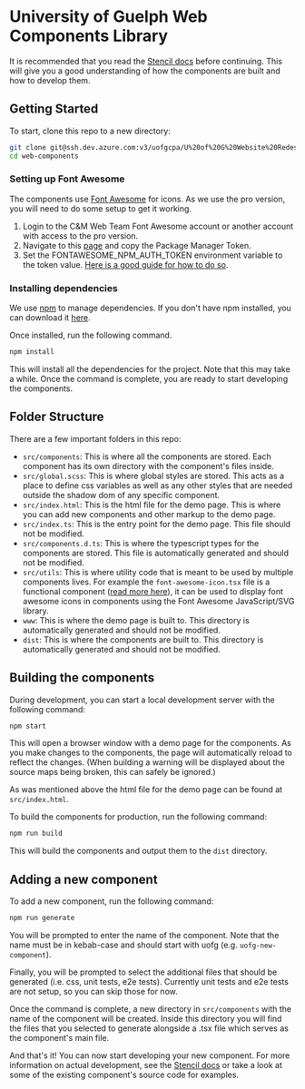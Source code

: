 # University of Guelph Web Components Library

It is recommended that you read the [Stencil docs](https://stenciljs.com/docs/overview) before continuing. This will
give you a good understanding of how the components are built and how to develop them.

## Getting Started

To start, clone this repo to a new directory:

```bash
git clone git@ssh.dev.azure.com:v3/uofgcpa/U%20of%20G%20Website%20Redesign/web-components
cd web-components
```

### Setting up Font Awesome

The components use [Font Awesome](https://fontawesome.com/) for icons. As we use the pro version, you will need to do some setup to get it working.

1. Login to the C&M Web Team Font Awesome account or another account with access to the pro version.
2. Navigate to this [page](https://fontawesome.com/account) and copy the Package Manager Token.
3. Set the FONTAWESOME_NPM_AUTH_TOKEN environment variable to the token value. [Here is a good guide for how to do so](https://www.twilio.com/blog/how-to-set-environment-variables-html).

### Installing dependencies

We use [npm](https://www.npmjs.com/) to manage dependencies. If you don't have npm installed, you can download it [here](https://www.npmjs.com/get-npm).

Once installed, run the following command.

```bash
npm install
```

This will install all the dependencies for the project. Note that this may take a while. Once the command is complete, you are ready to start developing the components.

## Folder Structure

There are a few important folders in this repo:

- `src/components`: This is where all the components are stored. Each component has its own directory with the
  component's files inside.
- `src/global.scss`: This is where global styles are stored. This acts as a place to define css variables as well as any
  other styles that are needed outside the shadow dom of any specific component.
- `src/index.html`: This is the html file for the demo page. This is where you can add new components and other markup
  to the demo page.
- `src/index.ts`: This is the entry point for the demo page. This file should not be modified.
- `src/components.d.ts`: This is where the typescript types for the components are stored. This file is automatically
  generated and should not be modified.
- `src/utils`: This is where utility code that is meant to be used by multiple components lives. For example
  the `font-awesome-icon.tsx` file is a functional component ([read more
  here](https://stenciljs.com/docs/functional-components)), it can be used to display font awesome icons in components
  using the Font Awesome JavaScript/SVG library.
- `www`: This is where the demo page is built to. This directory is automatically generated and should not be modified.
- `dist`: This is where the components are built to. This directory is automatically generated and should not be
  modified.

## Building the components

During development, you can start a local development server with the following command:

```bash
npm start
```

This will open a browser window with a demo page for the components. As you make changes to the components, the page
will automatically reload to reflect the changes. (When building a warning will be displayed about the source maps being broken, this can safely be ignored.)

As was mentioned above the html file for the demo page can be found at `src/index.html`.

To build the components for production, run the following command:

```bash
npm run build
```

This will build the components and output them to the `dist` directory.

## Adding a new component

To add a new component, run the following command:

```bash
npm run generate
```

You will be prompted to enter the name of the component. Note that the name must be in kebab-case and should start with
uofg (e.g. `uofg-new-component`).

Finally, you will be prompted to select the additional files that should be generated (i.e. css, unit tests, e2e tests).
Currently unit tests and e2e tests are not setup, so you can skip those for now.

Once the command is complete, a new directory in `src/components` with the name of the component will be created. Inside
this directory you will find the files that you selected to generate alongside a .tsx file which serves as the
component's main file.

And that's it! You can now start developing your new component. For more information on actual development, see
the [Stencil docs](https://stenciljs.com/docs/overview) or take a look at some of the existing component's source code
for examples.
